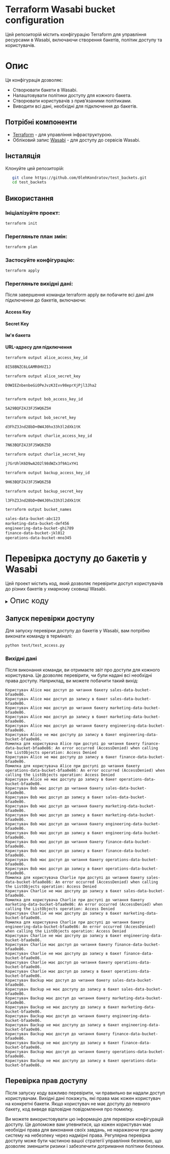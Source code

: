 # Terraform Wasabi bucket configuration

Цей репозиторій містить конфігурацію Terraform для управління ресурсами в Wasabi, включаючи створення бакетів, політик доступу та користувачів.

# Опис

Ця конфігурація дозволяє:
- Створювати бакети в Wasabi.
- Налаштовувати політики доступу для кожного бакета.
- Створювати користувачів з прив’язаними політиками.
- Виводити всі дані, необхідні для підключення до бакетів.

## Потрібні компоненти

- [Terraform](https://www.terraform.io/downloads.html) - для управління інфраструктурою.
- Обліковий запис [Wasabi](https://wasabi.com/) - для доступу до сервісів Wasabi.

## Інсталяція

Клонуйте цей репозиторій:

```bash
   git clone https://github.com/0lehKondratov/test_backets.git
   cd test_backets
```

## Використання

### Ініціалізуйте проект:

```bash
terraform init
```

### Перегляньте план змін:

```bash
terraform plan
```

### Застосуйте конфігурацію:

```bash
terraform apply
```

### Перегляньте вихідні дані:

Після завершення команди terraform apply ви побачите всі дані для підключення до бакетів, включаючи:

#### Access Key

#### Secret Key

#### Ім'я бакета

#### URL-адресу для підключення

```bash
terraform output alice_access_key_id

8I58BNZC6LGAMR0HVZ1J
```

```bash
terraform output alice_secret_key

D9WIEZnbenbeGiOPeJvzK3Ivv98eprXjPjl3Jha2
```

```bash

terraform output bob_access_key_id

5A29BQFZ4J3FJ5WQ6Z5H
```

```bash
terraform output bob_secret_key

d3FhZ3Jnd28bD+0W4J0hx33h3l2dXk1tK
```

```bash
terraform output charlie_access_key_id

7N63BQFZ4J3FJ5WQ6Z5D
```

```bash
terraform output charlie_secret_key

j7GrUhlK6D9wA2O2l98dWZx3f9A1xYH1
```

```bash
terraform output backup_access_key_id

9H63BQFZ4J3FJ5WQ6Z5B
```

```bash
terraform output backup_secret_key

l3FhZ3Jnd28bD+0W4J0hx33h3l2dXk1tK
```

```bash
terraform output bucket_names

sales-data-bucket-abc123
marketing-data-bucket-def456
engineering-data-bucket-ghi789
finance-data-bucket-jkl012
operations-data-bucket-mno345
```

# Перевірка доступу до бакетів у Wasabi

Цей проект містить код, який дозволяє перевірити доступ користувачів до різних бакетів у хмарному сховищі Wasabi.

<details><summary><font size=5> Опис коду </font></summary>

### Крок 1: Імпорт необхідних бібліотек
На початку коду імпортуються потрібні бібліотеки:
- `json` - для роботи з форматом даних JSON.
- `boto3` - для взаємодії з сервісом Wasabi, який є хмарним сховищем.
- `NoCredentialsError`, `PartialCredentialsError`, `ClientError` з `botocore.exceptions` - для обробки помилок, пов'язаних з обліковими даними та запитами до API.

### Крок 2: Визначення шляху до файлу
Код задає шлях до файлу `buckets.json`, в якому зберігаються дані про користувачів та бакети. Цей файл повинен містити облікові дані користувачів (ключі доступу) та назви бакетів.

### Крок 3: Читання даних з файлу
Код відкриває файл `buckets.json` для читання та завантажує його в змінну `data`. Тепер в нас є доступ до інформації про користувачів і бакети.

### Крок 4: Перебір користувачів
Цей крок ітерує (перебирає) кожного користувача в `data['users']`. Для кожного користувача отримуються його облікові дані: `access_key` та `secret_key`.

### Крок 5: Підключення до Wasabi
За допомогою отриманих облікових даних, код створює сесію `boto3.Session`, підключаючи користувача до Wasabi через API. Визначається клієнт S3, який дозволяє виконувати операції з бакетами.

### Крок 6: Перебір бакетів
Після підключення код ітерує через всі бакети, що знаходяться в `data['buckets']`. Для кожного бакета буде перевірено доступ користувача.

### Крок 7: Перевірка доступу на читання
Код намагається виконати запит на отримання списку об'єктів у бакеті за допомогою методу `list_objects`. Якщо запит успішний, виводиться повідомлення, що користувач має доступ до читання. Якщо бакет не знайдено (код помилки 404), виводиться повідомлення про те, що доступу немає. Для інших помилок виводиться детальніше повідомлення про помилку.

### Крок 8: Перевірка доступу на запис
Код намагається перевірити доступ на запис, завантажуючи тестовий об'єкт (файл) з ім'ям `test_write_access.txt` в бакет. Якщо завантаження успішне, виводиться повідомлення про доступ на запис. Тестовий об'єкт видаляється, щоб не залишати його в бакеті. Якщо доступ заборонено (код помилки `AccessDenied`), виводиться відповідне повідомлення. Для інших помилок також відображається детальна інформація.

### Крок 9: Обробка помилок
Якщо виникають проблеми з обліковими даними (наприклад, їх недостатньо або вони неправильні), код ловить ці винятки та виводить відповідне повідомлення про помилку.

### Крок 10: Завершення
Код завершує виконання, пройшовши через усі користувачі та їхні бакети, надаючи звіт про доступи для кожного з них.

</details>

## Запуск перевірки доступу

Для запуску перевірки доступу до бакетів у Wasabi, вам потрібно виконати команду в терміналі:

```bash
python test/test_access.py
```

### Вихідні дані

Після виконання команди, ви отримаєте звіт про доступи для кожного користувача. Це дозволяє перевірити, чи були надані всі необхідні права доступу. Наприклад, ви можете побачити такий вихід:

```
Користувач Alice має доступ до читання бакету sales-data-bucket-bfaa0e86.
Користувач Alice має доступ до запису в бакет sales-data-bucket-bfaa0e86.
Користувач Alice має доступ до читання бакету marketing-data-bucket-bfaa0e86.
Користувач Alice має доступ до запису в бакет marketing-data-bucket-bfaa0e86.
Користувач Alice має доступ до читання бакету engineering-data-bucket-bfaa0e86.
Користувач Alice не має доступу до запису в бакет engineering-data-bucket-bfaa0e86.
Помилка для користувача Alice при доступі до читання бакету finance-data-bucket-bfaa0e86: An error occurred (AccessDenied) when calling the ListObjects operation: Access Denied
Користувач Alice не має доступу до запису в бакет finance-data-bucket-bfaa0e86.
Помилка для користувача Alice при доступі до читання бакету operations-data-bucket-bfaa0e86: An error occurred (AccessDenied) when calling the ListObjects operation: Access Denied
Користувач Alice не має доступу до запису в бакет operations-data-bucket-bfaa0e86.
Користувач Bob має доступ до читання бакету sales-data-bucket-bfaa0e86.
Користувач Bob має доступ до запису в бакет sales-data-bucket-bfaa0e86.
Користувач Bob має доступ до читання бакету marketing-data-bucket-bfaa0e86.
Користувач Bob має доступ до запису в бакет marketing-data-bucket-bfaa0e86.
Користувач Bob має доступ до читання бакету engineering-data-bucket-bfaa0e86.
Користувач Bob має доступ до запису в бакет engineering-data-bucket-bfaa0e86.
Користувач Bob має доступ до читання бакету finance-data-bucket-bfaa0e86.
Користувач Bob має доступ до запису в бакет finance-data-bucket-bfaa0e86.
Користувач Bob має доступ до читання бакету operations-data-bucket-bfaa0e86.
Користувач Bob має доступ до запису в бакет operations-data-bucket-bfaa0e86.
Помилка для користувача Charlie при доступі до читання бакету sales-data-bucket-bfaa0e86: An error occurred (AccessDenied) when calling the ListObjects operation: Access Denied
Користувач Charlie не має доступу до запису в бакет sales-data-bucket-bfaa0e86.
Помилка для користувача Charlie при доступі до читання бакету marketing-data-bucket-bfaa0e86: An error occurred (AccessDenied) when calling the ListObjects operation: Access Denied
Користувач Charlie не має доступу до запису в бакет marketing-data-bucket-bfaa0e86.
Помилка для користувача Charlie при доступі до читання бакету engineering-data-bucket-bfaa0e86: An error occurred (AccessDenied) when calling the ListObjects operation: Access Denied
Користувач Charlie не має доступу до запису в бакет engineering-data-bucket-bfaa0e86.
Користувач Charlie має доступ до читання бакету finance-data-bucket-bfaa0e86.
Користувач Charlie не має доступу до запису в бакет finance-data-bucket-bfaa0e86.
Користувач Charlie має доступ до читання бакету operations-data-bucket-bfaa0e86.
Користувач Charlie має доступ до запису в бакет operations-data-bucket-bfaa0e86.
Користувач Backup має доступ до читання бакету sales-data-bucket-bfaa0e86.
Користувач Backup не має доступу до запису в бакет sales-data-bucket-bfaa0e86.
Користувач Backup має доступ до читання бакету marketing-data-bucket-bfaa0e86.
Користувач Backup не має доступу до запису в бакет marketing-data-bucket-bfaa0e86.
Користувач Backup має доступ до читання бакету engineering-data-bucket-bfaa0e86.
Користувач Backup не має доступу до запису в бакет engineering-data-bucket-bfaa0e86.
Користувач Backup має доступ до читання бакету finance-data-bucket-bfaa0e86.
Користувач Backup не має доступу до запису в бакет finance-data-bucket-bfaa0e86.
Користувач Backup має доступ до читання бакету operations-data-bucket-bfaa0e86.
Користувач Backup не має доступу до запису в бакет operations-data-bucket-bfaa0e86.
```

## Перевірка прав доступу

Після запуску коду важливо перевірити, чи правильно ви надали доступ користувачам. Вихідні дані покажуть, які права має кожен користувач на конкретні бакети. Якщо користувач не має доступу до певного бакету, код виведе відповідне повідомлення про помилку.

Ви можете використовувати цю інформацію для перевірки конфігурацій доступу. Це допоможе вам упевнитися, що кожен користувач має необхідні права для виконання своїх завдань, не наражаючи при цьому систему на небезпеку через надмірні права. Регулярна перевірка доступу може бути частиною вашої стратегії управління безпекою, що дозволяє зменшити ризики і забезпечити дотримання політики безпеки.